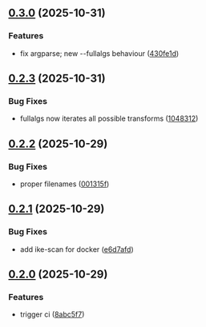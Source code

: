 ## [0.3.0](https://github.com/l4rm4nd/IKESS/compare/v0.2.3...v0.3.0) (2025-10-31)


### Features

* fix argparse; new --fullalgs behaviour ([430fe1d](https://github.com/l4rm4nd/IKESS/commit/430fe1d538d274f1d78c71e9abaadf9ba0ed94f3))

## [0.2.3](https://github.com/l4rm4nd/IKESS/compare/v0.2.2...v0.2.3) (2025-10-31)


### Bug Fixes

* fullalgs now iterates all possible transforms ([1048312](https://github.com/l4rm4nd/IKESS/commit/10483126562b1f64bb35f1fea66c0723ade958b1))

## [0.2.2](https://github.com/l4rm4nd/IKESS/compare/v0.2.1...v0.2.2) (2025-10-29)


### Bug Fixes

* proper filenames ([001315f](https://github.com/l4rm4nd/IKESS/commit/001315ff3774dcb713b5d9ab6f4e5d40a518d281))

## [0.2.1](https://github.com/l4rm4nd/IKESS/compare/v0.2.0...v0.2.1) (2025-10-29)


### Bug Fixes

* add ike-scan for docker ([e6d7afd](https://github.com/l4rm4nd/IKESS/commit/e6d7afd5123a43ea5a78733b88006507d9b53363))

## [0.2.0](https://github.com/l4rm4nd/IKESS/compare/v0.1.4...v0.2.0) (2025-10-29)


### Features

* trigger ci ([8abc5f7](https://github.com/l4rm4nd/IKESS/commit/8abc5f7a1183ecbba448dba34f07f2da59efdb01))

